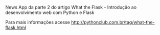News App da parte 2 do artigo What the Flask - Introdução ao desenvolvimento web com Python e Flask

Para mais informações acesse http://pythonclub.com.br/tag/what-the-flask.html

